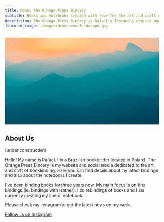 ```yaml
---
title: About The Orange Press Bindery
subtitle: Books and notebooks created with love for the art and craft of bookbinding.
description: The Orange Press Bindery is Rafael's Toscano's website dedicated to bookbinding.
featured_image: /images/demo/demo-landscape.jpg
---
```


![](/images/demo/demo-landscape.jpg)

## About Us
(under construction)

Hello! My name is Rafael. I'm a Brazilian bookbinder located in Poland. The Orange Press Bindery is my website and social media dedicated to the art and craft of bookbinding. Here you can find details about my latest bindings and also about the notebooks I create.

I've been binding books for three years now. My main focus is on fine bindings (ie. bindings with leather). I do rebindings of books and I am currently creating my line of notebook.

Please check my Instagram to get the latest news on my work.

<a href="https://instagram.com/theorangebindery" class="button button--large">Follow us on Instagram</a>
